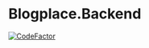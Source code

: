 # Blogplace.Backend

[![CodeFactor](https://www.codefactor.io/repository/github/blogplace/blogplace.backend/badge)](https://www.codefactor.io/repository/github/blogplace/blogplace.backend)
